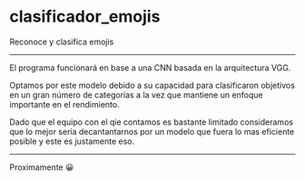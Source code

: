 # clasificador_emojis
Reconoce y clasifica emojis

*********************************************************************************

El programa funcionará en base a una CNN basada en la arquitectura VGG.

Optamos por este modelo debido a su capacidad para clasificaron objetivos en un gran número de categorías a la vez que mantiene un enfoque importante en el rendimiento.

Dado que el equipo con el qie contamos es bastante limitado consideramos que lo mejor sería decantantarnos por un modelo que fuera lo mas eficiente posible y este es justamente eso.


*********************************************************************************



Proximamente 😀
